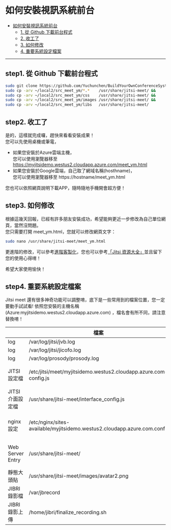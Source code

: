 # 如何安裝視訊系統前台

- [如何安裝視訊系統前台](#如何安裝視訊系統前台)
    - [1. 從 Github 下載前台程式 ](#step1-從-Github-下載前台程式 )
    - [2. 收工了](#step2-收工了)
    - [3. 如何修改](#step3-如何修改)
    - [4. 重要系統設定檔案](#step4-重要系統設定檔案)
    
---


## step1. 從 Github 下載前台程式 
```bash
sudo git clone https://github.com/Yuchunchen/BuildYourOwnConferenceSystem.git ./local2 &&
sudo cp -arv ~/local2/src_meet_ym/*.*    /usr/share/jitsi-meet/ &&
sudo cp -arv ~/local2/src_meet_ym/css    /usr/share/jitsi-meet/ &&
sudo cp -arv ~/local2/src_meet_ym/images /usr/share/jitsi-meet/ &&
sudo cp -arv ~/local2/src_meet_ym/libs   /usr/share/jitsi-meet/ 
```

## step2. 收工了
是的，這樣就完成囉，趕快來看看安裝成果！  
您可以先使用桌機或筆電，
* 如果您安裝於Azure雲端主機，  
  您可以使用瀏覽器移至 https://myjitsidemo.westus2.cloudapp.azure.com/meet_ym.html
* 如果您安裝於Google雲端，自己取了網域名稱(hosthname)，  
  您可以使用瀏覽器移至 https://hostname/meet_ym.html 

您也可以依照網頁說明下載APP，隨時隨地手機開會超方便！

## step3. 如何修改
根據這幾天回報，已經有許多朋友安裝成功，希望能夠更近一步修改為自己單位網頁，當然沒問題。   
您只需要打開 meet_ym.html，您就可以修改網頁文字：  
```bash
sudo nano /usr/share/jitsi-meet/meet_ym.html
```

更進階的修改，可以參考[進階客製化](./install_customization.md)，您也可以參考[「Jitsi 資源大全」](https://github.com/Yuchunchen/awesome-jitsi)並且留下您的使用心得唷！

希望大家使用愉快！

## step4. 重要系統設定檔案
Jitsi meet 還有很多神奇功能可以調整唷，底下是一些常用到的檔案位置，您一定要動手試試看!
依照您安裝的主機名稱(Azure:myjitsidemo.westus2.cloudapp.azure.com) ，檔名會有所不同，請注意替換唷！

|              |檔案    |說明|備註|
|--------------|-------|---|---|
|log           |/var/log/jitsi/jvb.log        |||
|log           |/var/log/jitsi/jicofo.log     |||
|log           |/var/log/prosody/prosody.log  |||  
|JITSI設定檔    |/etc/jitsi/meet/myjitsidemo.westus2.cloudapp.azure.com-config.js|!注意主機名稱||
|JITSI介面設定檔|/usr/share/jitsi-meet/interface_config.js  | ||
|nginx 設定    |/etc/nginx/sites-available/myjitsidemo.westus2.cloudapp.azure.com.conf|!注意主機名稱|重新啟動sudo systemctl restart nginx.service && sudo nano /etc/jitsi/meet/myjitsidemo.westus2.cloudapp.azure.com-config.js|
| Web Server Entry |/usr/share/jitsi-meet/| Jitsi meet home page|||
| 靜態大頭貼    |/usr/share/jitsi-meet/images/avatar2.png|||
|JIBRI錄影檔   |/var/jbrecord |||
|JIBRI錄影上傳  |/home/jibri/finalize_recording.sh |||
